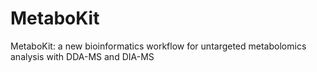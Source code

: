 # MetaboKit
 MetaboKit: a new bioinformatics workflow for untargeted metabolomics analysis with DDA-MS and DIA-MS
